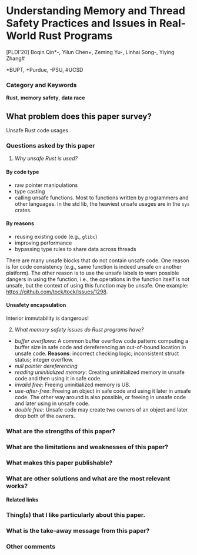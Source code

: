 # Understanding Memory and Thread Safety Practices and Issues in Real-World Rust Programs

[PLDI'20]
Boqin Qin\*\-, Yilun Chen\+, Zeming Yu\-, Linhai Song\-, Yiying Zhang\#

\*BUPT, \+Purdue, \-PSU, \#UCSD

### Category and Keywords
**Rust**, **memory safety**, **data race**

## What problem does this paper survey?
Unsafe Rust code usages.

### Questions asked by this paper
1. *Why unsafe Rust is used?*
#### By code type
- raw pointer manipulations
- type casting
- calling unsafe functions. Most to functions written by programmers and other
  languages. In the std lib, the heaviest unsafe usages are in the `sys` crates.

#### By reasons
- reusing existing code (e.g., `glibc`)
- improving performance
- bypassing type rules to share data across threads

There are many unsafe blocks that do not contain unsafe code. One reason is
for code consistency (e.g., same function is indeed unsafe on another platform).
The other reason is to use the unsafe labels to warn possible dangers in
using the function, i.e., the operations in the function itself is not unsafe,
but the context of using this function may be unsafe.
One example: https://github.com/tock/tock/issues/1298.

#### Unsafety encapsulation
Interior immutability is dangerous!

2. *What memory safety issues do Rust programs have?*
- *buffer overflows*: A common buffer overflow code pattern: computing a buffer
  size in safe code and dereferencing an out-of-bound location in unsafe code.
  **Reasons**: incorrect checking logic; inconsistent struct status; integer
  overflow.
- *null pointer dereferencing*
- *reading uninitialized memory*: Creating uninitialized memory in unsafe code
  and then using it in safe code.
- *invalid free*: Freeing uninitialized memory is UB.
- *use-after-free*: Freeing an object in safe code and using it later in unsafe
  code. The other way around is also possible, or freeing in unsafe code and
  later using in unsafe code.
- *double free*: Unsafe code may create two owners of an object and later drop
  both of the owners.

### What are the strengths of this paper?

### What are the limitations and weaknesses of this paper?

### What makes this paper publishable?

### What are other solutions and what are the most relevant works?

#### Related links

### Thing(s) that I like particularly about this paper.

### What is the take-away message from this paper?

### Other comments
